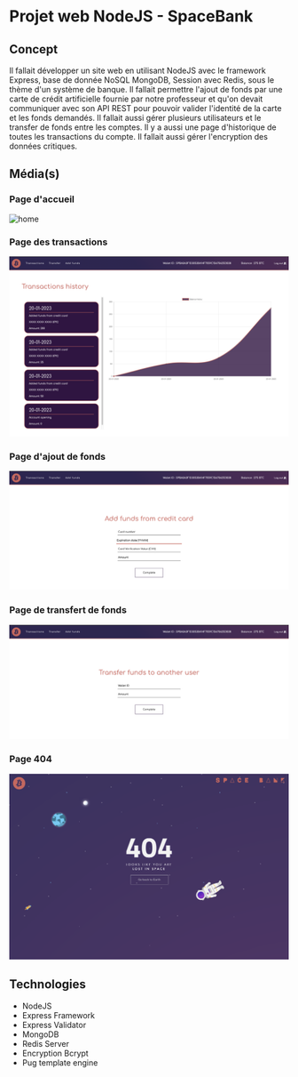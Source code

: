 # Projet web NodeJS - SpaceBank
## Concept
Il fallait développer un site web en utilisant NodeJS avec le framework Express, base de donnée NoSQL MongoDB, Session avec Redis, sous le thème d'un système de banque. Il fallait permettre l'ajout de fonds par une carte de crédit artificielle fournie par notre professeur et qu'on devait communiquer avec son API REST pour pouvoir valider l'identité de la carte et les fonds demandés. Il fallait aussi gérer plusieurs utilisateurs et le transfer de fonds entre les comptes. Il y a aussi une page d'historique de toutes les transactions du compte. Il fallait aussi gérer l'encryption des données critiques.

## Média(s)
### Page d'accueil 
![home](images-readme/home.png)

### Page des transactions
![home](images-readme/transactions.png)

### Page d'ajout de fonds
![home](images-readme/add-funds.png)

### Page de transfert de fonds
![home](images-readme/transfer.png)

### Page 404
![home](images-readme/404.png)

## Technologies
- NodeJS
- Express Framework
- Express Validator
- MongoDB
- Redis Server
- Encryption Bcrypt
- Pug template engine
